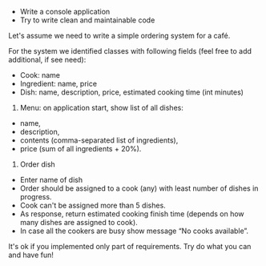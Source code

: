 * Write a console application
* Try to write clean and maintainable code

Let's assume we need to write a simple ordering system for a café.

For the system we identified classes with following fields (feel free to add additional, if see
need):

* Cook: name
* Ingredient: name, price
* Dish: name, description, price, estimated cooking time (int minutes)

1. Menu: on application start, show list of all dishes: 
* name, 
* description, 
* contents (comma-separated list of ingredients), 
* price (sum of all ingredients + 20%).

1. Order dish
* Enter name of dish
* Order should be assigned to a cook (any) with least number of dishes in progress.
* Cook can't be assigned more than 5 dishes.
* As response, return estimated cooking finish time (depends on how many dishes are assigned to cook).
* In case all the cookers are busy show message “No cooks available”.

It's ok if you implemented only part of requirements. Try do what you can and have fun!